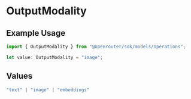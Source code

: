 # OutputModality

## Example Usage

```typescript
import { OutputModality } from "@openrouter/sdk/models/operations";

let value: OutputModality = "image";
```

## Values

```typescript
"text" | "image" | "embeddings"
```